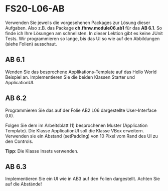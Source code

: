 # FS20-L06-AB
Verwenden Sie jeweils die vorgesehenen Packages zur Lösung dieser Aufgaben. Also z.B.
das Package **ch.fhnw.module06.ab1** für das **AB 6.1**. So finde ich Ihre Lösungen am schnellsten.
In dieser Lektion gibt es keine JUnit Tests. Wir programmieren so lange, bis das UI so wie auf den
Abbildungen (siehe Folien) ausschaut.

## AB 6.1
Wenden Sie das besprochene Applikations-Template auf das Hello World Beispiel an.
Implementieren Sie die beiden Klassen Starter und ApplicationUI.


## AB 6.2
Programmieren Sie das auf der Folie AB2 L06 dargestellte User-Interface (UI). 

Folgen Sie dem im Arbeitsblatt (1) besprochenen Muster (Application Template). Die Klasse ApplicationUI soll die Klasse VBox erweitern. Verwenden sie ein Abstand (setPadding) von 10 Pixel vom Rand des UI zu den Controls. 

**Tipp**: Die Klasse Insets verwenden.


## AB 6.3
Implementieren Sie ein UI wie in AB3 auf den Folien dargestellt. Achten Sie auf die Abstände!